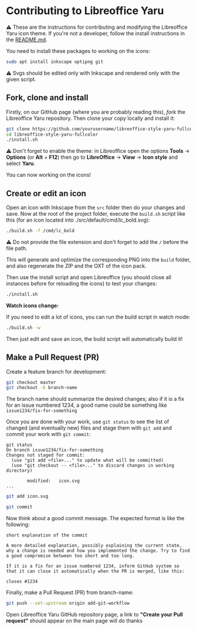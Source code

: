 # Contributing to Libreoffice Yaru

⚠ These are the instructions for contributing and modifying the Libreoffice Yaru icon theme. If you're not a developer, follow the install instructions in the [README.md](./README.md).

You need to install these packages to working on the icons:

```bash
sudo apt install inkscape optipng git
```

⚠ Svgs should be edited only with Inkscape and rendered only with the given script.

## Fork, clone and install

Firstly, on our GitHub page (where you are probably reading this), _fork_ the Libreoffice Yaru repository.
Then clone your copy locally and install it:

```bash
git clone https://github.com/yourusername/libreoffice-style-yaru-fullcolor.git
cd libreoffice-style-yaru-fullcolor
./install.sh
```

⚠ Don't forget to enable the theme: in Libreoffice open the options __Tools__ → __Options__ (or __Alt__ + __F12__) then go to __LibreOffice__ → __View__ → __Icon style__ and select __Yaru__.

You can now working on the icons!

## Create or edit an icon

Open an icon with Inkscape from the `src` folder then do your changes and save.
Now at the root of the project folder, execute the `build.sh` script like this (for an icon located into ./src/default/cmd/lc_bold.svg):

```bash
./build.sh -f /cmd/lc_bold
```

⚠ Do not provide the file extension and don't forget to add the `/` before the file path.

This will generate and optimize the corresponding PNG into the `build` folder, and also regenerate the ZIP and the OXT of the icon pack.

Then use the install script and open Libreoffice (you should close all instances before for reloading the icons) to test your changes:

```bash
./install.sh
```

**Watch icons change:**

If you need to edit a lot of icons, you can run the build script in watch mode:

```bash
./build.sh -w
```
Then just edit and save an icon, the build script will automatically build it!

## Make a Pull Request (PR)

Create a feature branch for development:

```bash
git checkout master
git checkout -b branch-name
```

The branch name should summarize the desired changes; also if it is a fix for an issue numbered 1234, a good name could be something like `issue1234/fix-for-something`

Once you are done with your work, use `git status` to see the list of changed (and eventually new) files and stage them with `git add` and commit your work with `git commit`:

```
git status
On branch issue1234/fix-for-something
Changes not staged for commit:
  (use "git add <file>..." to update what will be committed)
  (use "git checkout -- <file>..." to discard changes in working directory)

        modified:   icon.svg
...
```

```bash
git add icon.svg
```

```bash
git commit
```

Now think about a good commit message. The expected format is like the following:

```
short explanation of the commit

A more detailed explanation, possibly explaining the current state, why a change is needed and how you implemented the change. Try to find a good compromise between too short and too long.

If it is a fix for an issue numbered 1234, inform GitHub system so that it can close it automatically when the PR is merged, like this:

closes #1234
```

Finally, make a Pull Request (PR) from branch-name:

```bash
git push --set-upstream origin add-git-workflow
```

Open Libreoffice Yaru GitHub repository page, a link to __"Create your Pull request"__ should appear on the main page
will do thanks


